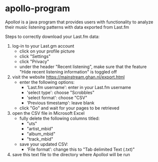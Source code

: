 # apollo-program

Apollo♯ is a java program that provides users with functionality to analyze their music listening patterns with data exported from Last.fm

Steps to correctly download your Last.fm data:
   1. log-in to your Last.gm account
        - click on your profile picture
        - click "Settings"
        - click "Privacy"
        - under the header "Recent listening", make sure that the feature "Hide recent listening information" is toggled off
   2. visit the website <https://mainstream.ghan.nl/export.html>
        - enter the following options:
            - 'Last.fm username': enter in your Last.fm username
            - 'select type': choose "Scrobbles"
            - 'select format': choose "CSV"
            - 'Previous timestamp': leave blank
        - click "Go" and wait for your pages to be retrieved
   3. open the CSV file in Microsoft Excel
        - fully delete the following columns titled:
            - "uts"
            - "artist_mbid"
            - "album_mbid"
            - "track_mbid"
        - save your updated CSV:
            - 'File format': change this to "Tab delimited Text (.txt)"
   4. save this text file to the directory where Apollo♯ will be run
        
